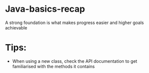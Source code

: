 # Java-basics-recap
A strong foundation is what makes progress easier and higher goals achievable


# Tips:
- When using a new class, check the API documentation to get familiarised with the methods it contains